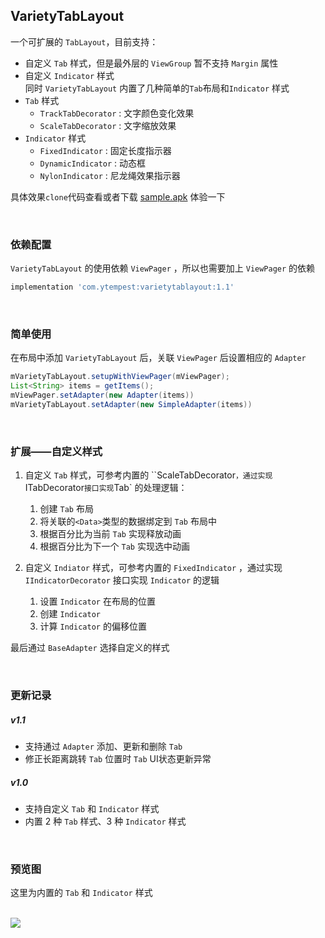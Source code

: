 ## VarietyTabLayout

一个可扩展的 `TabLayout`，目前支持：

- 自定义 `Tab` 样式，但是最外层的 `ViewGroup` 暂不支持 `Margin` 属性
- 自定义 `Indicator` 样式
  <br/>
  同时 `VarietyTabLayout` 内置了几种简单的`Tab`布局和`Indicator` 样式
- `Tab` 样式
  - `TrackTabDecorator` : 文字颜色变化效果
  - `ScaleTabDecorator` : 文字缩放效果
- `Indicator` 样式
  - `FixedIndicator` : 固定长度指示器
  - `DynamicIndicator` : 动态框
  - `NylonIndicator` : 尼龙绳效果指示器

具体效果`clone`代码查看或者下载 [sample.apk](https://github.com/ytempest/VarietyTabLayout/blob/master/sample.apk) 体验一下



<br/>

### 依赖配置

`VarietyTabLayout` 的使用依赖 `ViewPager` ，所以也需要加上 `ViewPager` 的依赖

```groovy
implementation 'com.ytempest:varietytablayout:1.1'
```



<br/>

### 简单使用

在布局中添加 `VarietyTabLayout` 后，关联 `ViewPager` 后设置相应的 `Adapter`

```java
mVarietyTabLayout.setupWithViewPager(mViewPager);
List<String> items = getItems();
mViewPager.setAdapter(new Adapter(items))
mVarietyTabLayout.setAdapter(new SimpleAdapter(items))
```



<br/>

### 扩展——自定义样式

1. 自定义 `Tab` 样式，可参考内置的 ``ScaleTabDecorator` ，通过实现 `ITabDecorator<Data>` 接口实现 `Tab` 的处理逻辑：

   1. 创建 `Tab` 布局
   2. 将关联的`<Data>`类型的数据绑定到 `Tab` 布局中
   3. 根据百分比为当前 `Tab` 实现释放动画
   4. 根据百分比为下一个 `Tab` 实现选中动画

   

2. 自定义 `Indiator` 样式，可参考内置的 `FixedIndicator` ，通过实现 `IIndicatorDecorator` 接口实现 `Indicator` 的逻辑

   1. 设置 `Indicator` 在布局的位置
   2. 创建 `Indicator` 
   3. 计算 `Indicator` 的偏移位置

最后通过 `BaseAdapter` 选择自定义的样式

<br/>



### 更新记录

##### v1.1

- 支持通过 `Adapter` 添加、更新和删除 `Tab`
- 修正长距离跳转 `Tab` 位置时 `Tab` UI状态更新异常



##### v1.0

- 支持自定义 `Tab` 和 `Indicator` 样式
- 内置 2 种 `Tab` 样式、3 种 `Indicator` 样式



<br/>

### 预览图

这里为内置的 `Tab` 和 `Indicator` 样式

<br/>![](https://p1-juejin.byteimg.com/tos-cn-i-k3u1fbpfcp/d93098e1a5994bf2a8ebda556577bb33~tplv-k3u1fbpfcp-watermark.image)

<br/>
